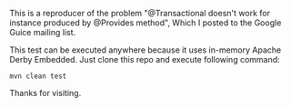 This is a reproducer of the problem "@Transactional doesn't work for instance produced by @Provides method",
Which I posted to the Google Guice mailing list.

This test can be executed anywhere because it uses in-memory Apache Derby Embedded. Just clone this repo
and execute following command:

```
mvn clean test
```

Thanks for visiting.
